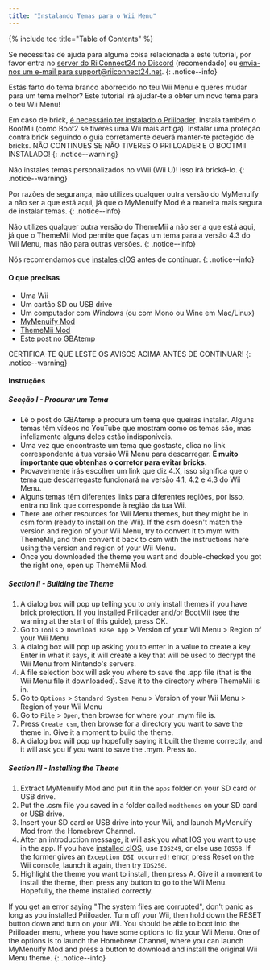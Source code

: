 ```yaml
---
title: "Instalando Temas para o Wii Menu"
---
```


{% include toc title="Table of Contents" %}

Se necessitas de ajuda para alguma coisa relacionada a este tutorial, por favor entra no [server do RiiConnect24 no Discord](https://discord.gg/b4Y7jfD) (recomendado) ou [envia-nos um e-mail para support@riiconnect24.net](mailto:support@riiconnect24.net).
{: .notice--info}

Estás farto do tema branco aborrecido no teu Wii Menu e queres mudar para um tema melhor? Este tutorial irá ajudar-te a obter um novo tema para o teu Wii Menu!

Em caso de brick, [é necessário ter instalado o Priiloader](priiloader). Instala também o BootMii (como Boot2 se tiveres uma Wii mais antiga). Instalar uma proteção contra brick seguindo o guia corretamente deverá manter-te protegido de bricks. NÃO CONTINUES SE NÃO TIVERES O PRIILOADER E O BOOTMII INSTALADO!
{: .notice--warning}

Não instales temas personalizados no vWii (Wii U)! Isso irá brická-lo.
{: .notice--warning}

Por razões de segurança, não utilizes qualquer outra versão do MyMenuify a não ser a que está aqui, já que o MyMenuify Mod é a maneira mais segura de instalar temas.
{: .notice--info}

Não utilizes qualquer outra versão do ThemeMii a não ser a que está aqui, já que o ThemeMii Mod permite que faças um tema para a versão 4.3 do Wii Menu, mas não para outras versões.
{: .notice--info}

Nós recomendamos que [instales cIOS](cios) antes de continuar.
{: .notice--info}

#### O que precisas

* Uma Wii
* Um cartão SD ou USB drive
* Um computador com Windows (ou com Mono ou Wine em Mac/Linux)
* [MyMenuify Mod](/assets/files/MyMenuifyModv1.5.zip)
* [ThemeMii Mod](/assets/files/New_Thememii_MOD.rar)
* [Este post no GBAtemp](https://gbatemp.net/threads/wii-theme-team-creations-v2.336596/)

CERTIFICA-TE QUE LESTE OS AVISOS ACIMA ANTES DE CONTINUAR!
{: .notice--warning}

#### Instruções

##### Secção I - Procurar um Tema

* Lê o post do GBAtemp e procura um tema que queiras instalar. Alguns temas têm vídeos no YouTube que mostram como os temas são, mas infelizmente alguns deles estão indisponíveis.
* Uma vez que encontraste um tema que gostaste, clica no link correspondente à tua versão Wii Menu para descarregar. **É muito importante que obtenhas o corretor para evitar bricks.**
* Provavelmente irás escolher um link que diz 4.X, isso significa que o tema que descarregaste funcionará na versão 4.1, 4.2 e 4.3 do Wii Menu.
* Alguns temas têm diferentes links para diferentes regiões, por isso, entra no link que corresponde à região da tua Wii.
* There are other resources for Wii Menu themes, but they might be in csm form (ready to install on the Wii). If the csm doesn't match the version and region of your Wii Menu, try to convert it to mym with ThemeMii, and then convert it back to csm with the instructions here using the version and region of your Wii Menu.
* Once you downloaded the theme you want and double-checked you got the right one, open up ThemeMii Mod.

##### Section II - Building the Theme

1. A dialog box will pop up telling you to only install themes if you have brick protection. If you installed Priiloader and/or BootMii (see the warning at the start of this guide), press OK.
2. Go to `Tools` > `Download Base App` > Version of your Wii Menu > Region of your Wii Menu
3. A dialog box will pop up asking you to enter in a value to create a key. Enter in what it says, it will create a key that will be used to decrypt the Wii Menu from Nintendo's servers.
4. A file selection box will ask you where to save the .app file (that is the Wii Menu file it downloaded). Save it to the directory where ThemeMii is in.
5. Go to `Options` > `Standard System Menu` > Version of your Wii Menu > Region of your Wii Menu
6. Go to `File` > `Open`, then browse for where your .mym file is.
7. Press `Create csm`, then browse for a directory you want to save the theme in. Give it a moment to build the theme.
8. A dialog box will pop up hopefully saying it built the theme correctly, and it will ask you if you want to save the .mym. Press `No`.

##### Section III - Installing the Theme

1. Extract MyMenuify Mod and put it in the `apps` folder on your SD card or USB drive.
2. Put the .csm file you saved in a folder called `modthemes` on your SD card or USB drive.
3. Insert your SD card or USB drive into your Wii, and launch MyMenuify Mod from the Homebrew Channel.
4. After an introduction message, it will ask you what IOS you want to use in the app. If you have [installed cIOS](cios), use `IOS249`, or else use `IOS58`. If the former gives an `Exception DSI occurred!` error, press Reset on the Wii console, launch it again, then try `IOS250`.
5. Highlight the theme you want to install, then press A. Give it a moment to install the theme, then press any button to go to the Wii Menu. Hopefully, the theme installed correctly.

If you get an error saying "The system files are corrupted", don't panic as long as you installed Priiloader. Turn off your Wii, then hold down the RESET button down and turn on your Wii. You should be able to boot into the Priiloader menu, where you have some options to fix your Wii Menu. One of the options is to launch the Homebrew Channel, where you can launch MyMenuify Mod and press a button to download and install the original Wii Menu theme.
{: .notice--info}
